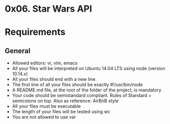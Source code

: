 # 0x06. Star Wars API

# Requirements
## General
 - Allowed editors: vi, vim, emacs
 - All your files will be interpreted on Ubuntu 14.04 LTS using node (version 10.14.x)
 - All your files should end with a new line
 - The first line of all your files should be exactly #!/usr/bin/node
 - A README.md file, at the root of the folder of the project, is mandatory
 - Your code should be semistandard compliant. Rules of Standard + semicolons on top. Also as reference: AirBnB style
 - All your files must be executable
 - The length of your files will be tested using wc
 - You are not allowed to use var
